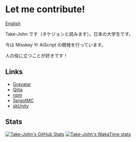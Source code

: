 # Let me contribute!

[English](/README.md)

Take-John です（タケジョンと読みます）。日本の大学生です。  

今は Misskey や AiScript の開発を行っています。

人の役に立つことが好きです！

## Links

* [Gravatar](https://gravatar.com/takejohn)
* [Qiita](https://qiita.com/takejohn)
* [npm](https://www.npmjs.com/~takejohn)
* [SpigotMC](https://www.spigotmc.org/members/take-john.1876492/)
* [skUnity](https://forums.skunity.com/members/take-john.31879/)

## Stats

[![Take-John's GitHub Stats](https://github-readme-stats.vercel.app/api?username=takejohn&show_icons=true&theme=transparent&locale=ja)](https://github.com/anuraghazra/github-readme-stats)
[![Take-John's WakaTime stats](https://github-readme-stats.vercel.app/api/wakatime?username=takejohn&theme=transparent&locale=ja)](https://github.com/anuraghazra/github-readme-stats)
